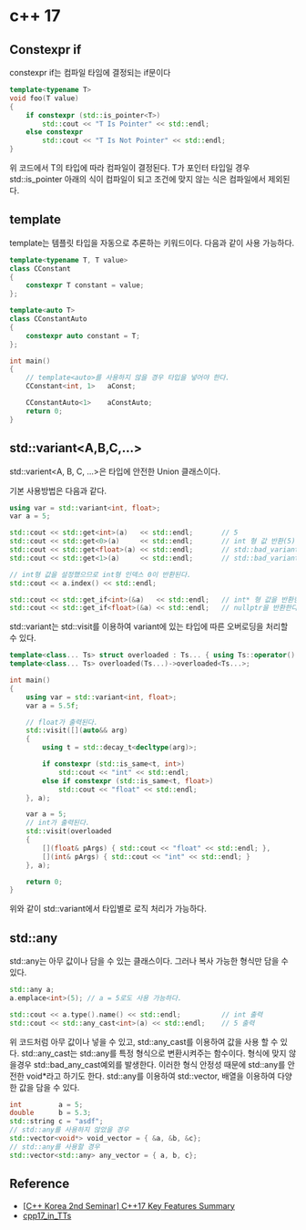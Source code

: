 # c++ 17



## Constexpr if

constexpr if는 컴파일 타임에 결정되는 if문이다

```c++
template<typename T>
void foo(T value)
{
	if constexpr (std::is_pointer<T>)
		std::cout << "T Is Pointer" << std::endl;
	else constexpr
		std::cout << "T Is Not Pointer" << std::endl;
}
```

위 코드에서 T의 타입에 따라 컴파일이 결정된다. T가 포인터 타입일 경우 std::is_pointer<T> 아래의 식이 컴파일이 되고 조건에 맞지 않는 식은 컴파일에서 제외된다.



## template<auto>

template<auto>는 템플릿 타입을 자동으로 추론하는 키워드이다. 다음과 같이 사용 가능하다.

```c++
template<typename T, T value>
class CConstant
{
	constexpr T constant = value;
};

template<auto T>
class CConstantAuto
{
	constexpr auto constant = T;
};

int main()
{
	// template<auto>를 사용하지 않을 경우 타입을 넣어야 한다.
	CConstant<int, 1>	aConst;

	CConstantAuto<1>	aConstAuto;
	return 0;
}
```



## std::variant<A,B,C,...>

 std::varient<A, B, C, ...>은 타입에 안전한 Union 클래스이다. 

기본 사용방법은 다음과 같다.

```c++
using var = std::variant<int, float>;
var a = 5;

std::cout << std::get<int>(a)	<< std::endl;		// 5
std::cout << std::get<0>(a)		<< std::endl;		// int 형 값 반환(5)
std::cout << std::get<float>(a) << std::endl;		// std::bad_variant_access 예외 발생
std::cout << std::get<1>(a)		<< std::endl;		// std::bad_variant_access 예외 발생

// int형 값을 설정했으므로 int형 인덱스 0이 반환된다.
std::cout << a.index() << std::endl;

std::cout << std::get_if<int>(&a)	<< std::endl;	// int* 형 값을 반환한다.
std::cout << std::get_if<float>(&a) << std::endl;	// nullptr을 반환한다.
```

std::variant는 std::visit를 이용하여 variant에 있는 타입에 따른 오버로딩을 처리할 수 있다.

```c++
template<class... Ts> struct overloaded : Ts... { using Ts::operator()...; };
template<class... Ts> overloaded(Ts...)->overloaded<Ts...>;

int main()
{
	using var = std::variant<int, float>;
	var a = 5.5f;

	// float가 출력된다.
	std::visit([](auto&& arg)
	{
		using t = std::decay_t<decltype(arg)>;

		if constexpr (std::is_same<t, int>)
			std::cout << "int" << std::endl;
		else if constexpr (std::is_same<t, float>)
			std::cout << "float" << std::endl;
	}, a);

	var a = 5;
	// int가 출력된다.
	std::visit(overloaded
	{
		[](float& pArgs) { std::cout << "float" << std::endl; },
		[](int& pArgs) { std::cout << "int" << std::endl; }
	}, a);

	return 0;
}
```

위와 같이 std::variant에서 타입별로 로직 처리가 가능하다.



## std::any

std::any는 아무 값이나 담을 수 있는 클래스이다. 그러나 복사 가능한 형식만 담을 수 있다.

```c++
std::any a;
a.emplace<int>(5); // a = 5로도 사용 가능하다.

std::cout << a.type().name() << std::endl;			// int 출력
std::cout << std::any_cast<int>(a) << std::endl;	// 5 출력
```

위 코드처럼 아무 값이나 넣을 수 있고, std::any_cast를 이용하여 값을 사용 할 수 있다. std::any_cast는 std::any를 특정 형식으로 변환시켜주는 함수이다. 형식에 맞지 않을경우 std::bad_any_cast예외를 발생한다. 이러한 형식 안정성 때문에 std::any를 안전한 void*라고 하기도 한다. std::any를 이용하여 std::vector, 배열을 이용하여 다양한 값을 담을 수 있다.

```c++
int			a = 5;
double		b = 5.3;
std::string c = "asdf";
// std::any를 사용하지 않았을 경우
std::vector<void*> void_vector = { &a, &b, &c};
// std::any를 사용할 경우
std::vector<std::any> any_vector = { a, b, c};
```



## Reference

- [[C++ Korea 2nd Seminar] C++17 Key Features Summary](https://www.slideshare.net/utilforever/c-korea-2nd-seminar-c17-key-features-summary)
- [cpp17_in_TTs](https://github.com/tvaneerd/cpp17_in_TTs)